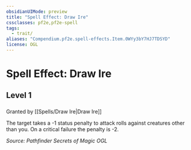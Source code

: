 ```yaml
---
obsidianUIMode: preview
title: "Spell Effect: Draw Ire"
cssclasses: pf2e,pf2e-spell
tags:
  - trait/
aliases: "Compendium.pf2e.spell-effects.Item.0WYy3bY7HJ7TDSYD"
license: OGL
---
```

# Spell Effect: Draw Ire
## Level 1
### 






Granted by [[Spells/Draw Ire|Draw Ire]]

The target takes a -1 status penalty to attack rolls against creatures other than you. On a critical failure the penalty is -2.

*Source: Pathfinder Secrets of Magic*
*OGL*